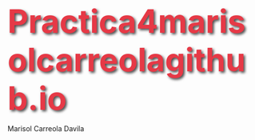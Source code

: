 # Practica4marisolcarreolagithub.io
Marisol Carreola Davila
<!DOCTYPE html>
<html lang="es">
<head>
    <meta charset="UTF-8">
    <meta name="viewport" content="width=device-width, initial-scale=1.0">
    <title>Canserbero - Vida y Legado</title>
    <style>
        :root {
            --dark: #121212;
            --darker: #0a0a0a;
            --accent: #e63946;
            --light: #f1faee;
            --text: #e2e2e2;
        }
        
        body {
            font-family: 'Roboto', sans-serif;
            margin: 0;
            padding: 0;
            background-color: var(--dark);
            color: var(--text);
            line-height: 1.6;
        }
        
        header {
            background: linear-gradient(rgba(0,0,0,0.8), rgba(0,0,0,0.8)), url('https://i.ytimg.com/vi/3tmd9pF5yho/maxresdefault.jpg');
            background-size: cover;
            background-position: center;
            height: 70vh;
            display: flex;
            flex-direction: column;
            justify-content: center;
            align-items: center;
            text-align: center;
            padding: 0 20px;
        }
        
        h1 {
            font-size: 4rem;
            margin: 0;
            color: var(--accent);
            text-shadow: 3px 3px 5px rgba(0,0,0,0.7);
        }
        
        .subtitle {
            font-size: 1.5rem;
            margin-top: 20px;
            max-width: 800px;
        }
        
        nav {
            background-color: var(--darker);
            padding: 1rem 0;
            position: sticky;
            top: 0;
            z-index: 100;
            box-shadow: 0 2px 10px rgba(0,0,0,0.5);
        }
        
        .nav-container {
            display: flex;
            justify-content: center;
            max-width: 1200px;
            margin: 0 auto;
            padding: 0 20px;
        }
        
        .nav-link {
            color: var(--text);
            text-decoration: none;
            margin: 0 1.5rem;
            font-weight: bold;
            font-size: 1.1rem;
            transition: color 0.3s;
        }
        
        .nav-link:hover {
            color: var(--accent);
        }
        
        .container {
            max-width: 1200px;
            margin: 0 auto;
            padding: 2rem;
        }
        
        section {
            margin-bottom: 3rem;
        }
        
        h2 {
            color: var(--accent);
            font-size: 2.2rem;
            border-bottom: 2px solid var(--accent);
            padding-bottom: 0.5rem;
            margin-top: 0;
        }
        
        .bio-section {
            display: flex;
            gap: 2rem;
            align-items: center;
            margin-bottom: 3rem;
        }
        
        .bio-text {
            flex: 2;
        }
        
        .bio-image {
            flex: 1;
            border-radius: 8px;
            overflow: hidden;
            box-shadow: 0 5px 15px rgba(0,0,0,0.3);
        }
        
        .bio-image img {
            width: 100%;
            display: block;
        }
        
        .timeline {
            position: relative;
            max-width: 800px;
            margin: 0 auto;
        }
        
        .timeline::after {
            content: '';
            position: absolute;
            width: 4px;
            background-color: var(--accent);
            top: 0;
            bottom: 0;
            left: 50%;
            margin-left: -2px;
        }
        
        .timeline-item {
            padding: 10px 40px;
            position: relative;
            width: 50%;
            box-sizing: border-box;
        }
        
        .timeline-item::after {
            content: '';
            position: absolute;
            width: 20px;
            height: 20px;
            background-color: var(--light);
            border: 4px solid var(--accent);
            border-radius: 50%;
            top: 15px;
            z-index: 1;
        }
        
        .left {
            left: 0;
            text-align: right;
        }
        
        .right {
            left: 50%;
            text-align: left;
        }
        
        .left::after {
            right: -12px;
        }
        
        .right::after {
            left: -12px;
        }
        
        .content {
            padding: 20px;
            background-color: var(--darker);
            border-radius: 8px;
            box-shadow: 0 3px 5px rgba(0,0,0,0.2);
        }
        
        .discography {
            display: grid;
            grid-template-columns: repeat(auto-fill, minmax(250px, 1fr));
            gap: 1.5rem;
        }
        
        .album {
            background-color: var(--darker);
            border-radius: 8px;
            overflow: hidden;
            box-shadow: 0 5px 15px rgba(0,0,0,0.2);
            transition: transform 0.3s;
        }
        
        .album:hover {
            transform: translateY(-5px);
        }
        
        .album-cover {
            width: 100%;
            height: 250px;
            object-fit: cover;
        }
        
        .album-info {
            padding: 1rem;
        }
        
        .album-title {
            font-weight: bold;
            margin: 0 0 0.5rem 0;
            color: var(--accent);
        }
        
        .album-year {
            color: #999;
            font-size: 0.9rem;
        }
        
        .video-container {
            position: relative;
            padding-bottom: 56.25%;
            height: 0;
            overflow: hidden;
            margin: 2rem 0;
            border-radius: 8px;
            box-shadow: 0 5px 15px rgba(0,0,0,0.3);
        }
        
        .video-container iframe {
            position: absolute;
            top: 0;
            left: 0;
            width: 100%;
            height: 100%;
        }
        
        footer {
            background-color: var(--darker);
            text-align: center;
            padding: 2rem;
            margin-top: 3rem;
        }
        
        .social-links {
            display: flex;
            justify-content: center;
            gap: 1.5rem;
            margin-top: 1rem;
        }
        
        .social-links a {
            color: var(--text);
            font-size: 1.5rem;
            transition: color 0.3s;
        }
        
        .social-links a:hover {
            color: var(--accent);
        }
        
        @media (max-width: 768px) {
            .bio-section {
                flex-direction: column;
            }
            
            .timeline::after {
                left: 31px;
            }
            
            .timeline-item {
                width: 100%;
                padding-left: 70px;
                padding-right: 25px;
            }
            
            .timeline-item::after {
                left: 21px;
            }
            
            .left::after, .right::after {
                left: 21px;
            }
            
            .right {
                left: 0;
                text-align: left;
            }
        }
    </style>
    <link href="https://fonts.googleapis.com/css2?family=Roboto:wght@400;700&display=swap" rel="stylesheet">
    <link rel="stylesheet" href="https://cdnjs.cloudflare.com/ajax/libs/font-awesome/6.0.0-beta3/css/all.min.css">
</head>
<body>
    <header>
        <h1>CANSERBERO</h1>
        <p class="subtitle">Tyrone José Gonzalez Orama · 1988-2015 · El filósofo del rap en español</p>
    </header>
    
    <nav>
        <div class="nav-container">
            <a href="#biografia" class="nav-link">Biografía</a>
            <a href="#carrera" class="nav-link">Carrera Musical</a>
            <a href="#discografia" class="nav-link">Discografía</a>
            <a href="#legado" class="nav-link">Legado</a>
            <a href="#documental" class="nav-link">Documental</a>
        </div>
    </nav>
    
    <div class="container">
        <section id="biografia">
            <h2>Biografía</h2>
            <div class="bio-section">
                <div class="bio-text">
                    <p>Tirso José Romero Orama, conocido artísticamente como Canserbero, fue un rapero, compositor y activista social venezolano, considerado uno de los más importantes exponentes del rap en español. Nació el 11 de marzo de 1988 en Caracas, Venezuela.</p>
                    <p>Criado en la ciudad de Maracay, desde joven mostró interés por la música y la escritura. Su nombre artístico proviene de la combinación de "Cáncer" (por el signo zodiacal) y "Cerbero" (el guardián del inframundo en la mitología griega).</p>
                    <p>Su música se caracterizó por letras profundas que abordaban temas sociales, políticos, filosóficos y personales, convirtiéndose en la voz de una generación.</p>
                </div>
                <div class="bio-image">
                    <img src="https://www.lahiguera.net/musicalia/artistas/canserbero/fotos/32274/canserbero_1-portada.jpg" alt="Canserbero en concierto">
                </div>
            </div>
        </section>
        
        <section id="carrera">
            <h2>Carrera Musical</h2>
            <div class="timeline">
                <div class="timeline-item left">
                    <div class="content">
                        <h3>2004-2006: Inicios</h3>
                        <p>Forma parte del grupo "Códigos de Barrio" junto a su primo Lil Supa. Graban maquetas y participan en batallas de rap.</p>
                    </div>
                </div>
                <div class="timeline-item right">
                    <div class="content">
                        <h3>2008: Primer álbum</h3>
                        <p>Lanza "Vida", su primer trabajo solista, con temas como "Pensando en ti" y "Es épico".</p>
                    </div>
                </div>
                <div class="timeline-item left">
                    <div class="content">
                        <h3>2010: Can+Zoo Indigos</h3>
                        <p>Forma el dúo Can+Zoo Indigos con Apache. Publican el álbum "Indigo" con temas contestatarios.</p>
                    </div>
                </div>
                <div class="timeline-item right">
                    <div class="content">
                        <h3>2012: Muerte</h3>
                        <p>Lanza su álbum conceptual "Muerte", considerado su obra maestra, con canciones como "Jeremías 17-5" y "C'est la mort".</p>
                    </div>
                </div>
                <div class="timeline-item left">
                    <div class="content">
                        <h3>2015: Fallecimiento</h3>
                        <p>El 20 de enero de 2015, Canserbero fallece en circunstancias no completamente aclaradas en su apartamento en Maracay.</p>
                    </div>
                </div>
                <div class="timeline-item right">
                    <div class="content">
                        <h3>Post Mortem</h3>
                        <p>Su música cobra aún más relevancia después de su muerte, convirtiéndose en un ícono cultural latinoamericano.</p>
                    </div>
                </div>
            </div>
        </section>
        
        <section id="discografia">
            <h2>Discografía</h2>
            <div class="discography">
                <div class="album">
                    <img src="https://images.genius.com/9c0a4c6c0a0c0c5c5c0c0c5c0c0c5c0.1000x1000x1.jpg" alt="Álbum Vida" class="album-cover">
                    <div class="album-info">
                        <h3 class="album-title">Vida (2008)</h3>
                        <p class="album-year">2008</p>
                        <p>Primer álbum solista con 15 tracks</p>
                    </div>
                </div>
                <div class="album">
                    <img src="https://images.genius.com/9c0a4c6c0a0c0c5c5c0c0c5c0c0c5c0.1000x1000x1.jpg" alt="Álbum Indigo" class="album-cover">
                    <div class="album-info">
                        <h3 class="album-title">Indigo (2010)</h3>
                        <p class="album-year">2010</p>
                        <p>Como parte de Can+Zoo Indigos</p>
                    </div>
                </div>
                <div class="album">
                    <img src="https://images.genius.com/9c0a4c6c0a0c0c5c5c0c0c5c0c0c5c0.1000x1000x1.jpg" alt="Álbum Muerte" class="album-cover">
                    <div class="album-info">
                        <h3 class="album-title">Muerte (2012)</h3>
                        <p class="album-year">2012</p>
                        <p>Álbum conceptual de 12 canciones</p>
                    </div>
                </div>
                <div class="album">
                    <img src="https://images.genius.com/9c0a4c6c0a0c0c5c5c0c0c5c0c0c5c0.1000x1000x1.jpg" alt="Álbum póstumo" class="album-cover">
                    <div class="album-info">
                        <h3 class="album-title">Nuestra Doctrina No Es un Dogma... (2019)</h3>
                        <p class="album-year">2019</p>
                        <p>Recopilación póstuma de temas inéditos</p>
                    </div>
                </div>
            </div>
        </section>
        
        <section id="legado">
            <h2>Legado</h2>
            <p>Canserbero se ha convertido en un símbolo del rap en español y la conciencia social. Sus letras, llenas de crítica social, reflexión filosófica y mensajes de superación, continúan inspirando a nuevas generaciones.</p>
            <p>Algunos de sus temas más influyentes incluyen:</p>
            <ul>
                <li>"Pensando en ti" - Un homenaje a su madre fallecida</li>
                <li>"Jeremías 17-5" - Crítica al sistema político y social</li>
                <li>"Es épico" - Sobre la importancia de perseguir los sueños</li>
                <li>"C'est la mort" - Reflexión sobre la muerte</li>
            </ul>
            <p>Su influencia trasciende la música, siendo estudiado en universidades y citado en movimientos sociales.</p>
        </section>
        
        <section id="documental">
            <h2>Documental</h2>
            <p>En 2023 se estrenó el documental "Canserbero: La Verdadera Historia", que explora su vida, carrera y las circunstancias de su muerte.</p>
            <div class="video-container">
                <iframe width="560" height="315" src="https://www.youtube.com/embed/VIDEO_ID" frameborder="0" allow="accelerometer; autoplay; clipboard-write; encrypted-media; gyroscope; picture-in-picture" allowfullscreen></iframe>
            </div>
            <p style="text-align: center;"><em>Reemplaza "VIDEO_ID" con el ID del tráiler/documental oficial</em></p>
        </section>
    </div>
    
    <footer>
        <p>© 2023 Tributo a Canserbero - Todos los derechos reservados</p>
        <p>"El conocimiento nos hace libres, la ignorancia nos esclaviza" - Canserbero</p>
        <div class="social-links">
            <a href="#"><i class="fab fa-youtube"></i></a>
            <a href="#"><i class="fab fa-spotify"></i></a>
            <a href="#"><i class="fab fa-instagram"></i></a>
            <a href="#"><i class="fab fa-twitter"></i></a>
        </div>
    </footer>
</body>
</html>
